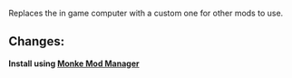 <!-- DISC-ONLY # {HUMAN_NAME} {VERSION} -->
Replaces the in game computer with a custom one for other mods to use.

Changes:
- 

**Install using [Monke Mod Manager](https://github.com/DeadlyKitten/MonkeModManager/releases/latest)**
<!-- DISC-ONLY *Or download here: <{REPO}/releases/latest>* -->
